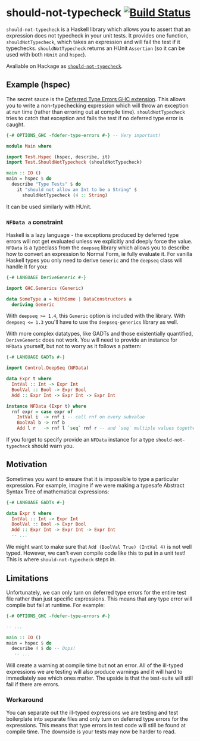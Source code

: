 # should-not-typecheck [![Build Status](https://travis-ci.org/CRogers/should-not-typecheck.svg?branch=master)](https://travis-ci.org/CRogers/should-not-typecheck)

`should-not-typecheck` is a Haskell library which allows you to assert that an expression does not typecheck in your unit tests. It provides one function, `shouldNotTypecheck`, which takes an expression and will fail the test if it typechecks. `shouldNotTypecheck` returns an HUnit `Assertion` (so it can be used with both `HUnit` and `hspec`).

Avaliable on Hackage as [`should-not-typecheck`](https://hackage.haskell.org/package/should-not-typecheck).

## Example (hspec)

The secret sauce is the [Deferred Type Errors GHC extension](https://downloads.haskell.org/~ghc/7.10.1/docs/html/users_guide/defer-type-errors.html). This allows you to write a non-typechecking expression which will throw an exception at run time (rather than erroring out at compile time). `shouldNotTypecheck` tries to catch that exception and fails the test if no deferred type error is caught.

```haskell
{-# OPTIONS_GHC -fdefer-type-errors #-} -- Very important!

module Main where

import Test.Hspec (hspec, describe, it)
import Test.ShouldNotTypecheck (shouldNotTypecheck)

main :: IO ()
main = hspec $ do
  describe "Type Tests" $ do
    it "should not allow an Int to be a String" $
      shouldNotTypecheck (4 :: String)
```

It can be used similarly with HUnit.

### `NFData a` constraint

Haskell is a lazy language - the exceptions produced by deferred type errors will not get evaluated unless we explicitly and deeply force the value. `NFData` is a typeclass from the `deepseq` library which allows you to describe how to convert an expression to Normal Form, ie fully evaluate it. For vanilla Haskell types you only need to derive `Generic` and the `deepseq` class will handle it for you:

```haskell
{-# LANGUAGE DeriveGeneric #-}

import GHC.Generics (Generic)

data SomeType a = WithSome | DataConstructors a
  deriving Generic
```

With `deepseq >= 1.4`, this `Generic` option is included with the library. With `deepseq <= 1.3` you'll have to use the `deepseq-generics` library as well.

With more complex datatypes, like GADTs and those existentially quantified, `DeriveGeneric` does not work. You will need to provide an instance for `NFData` yourself, but not to worry as it follows a pattern:

```haskell
{-# LANGUAGE GADTs #-}

import Control.DeepSeq (NFData)

data Expr t where
  IntVal :: Int -> Expr Int
  BoolVal :: Bool -> Expr Bool
  Add :: Expr Int -> Expr Int -> Expr Int

instance NFData (Expr t) where
  rnf expr = case expr of
    IntVal i  -> rnf i -- call rnf on every subvalue
    BoolVal b -> rnf b
    Add l r   -> rnf l `seq` rnf r -- and `seq` multiple values together
```

If you forget to specify provide an `NFData` instance for a type `should-not-typecheck` should warn you.

## Motivation

Sometimes you want to ensure that it is impossible to type a particular expression. For example, imagine if we were making a typesafe Abstract Syntax Tree of mathematical expressions:

```haskell
{-# LANGUAGE GADTs #-}

data Expr t where
  IntVal :: Int -> Expr Int
  BoolVal :: Bool -> Expr Bool
  Add :: Expr Int -> Expr Int -> Expr Int
  -- ...
```

We might want to make sure that `Add (BoolVal True) (IntVal 4)` is not well typed. However, we can't even compile code like this to put in a unit test! This is where `should-not-typecheck` steps in.

## Limitations

Unfortunately, we can only turn on deferred type errors for the entire test file rather than just specific expressions. This means that any type error will compile but fail at runtime. For example:

```haskell
{-# OPTIONS_GHC -fdefer-type-errors #-}

-- ...

main :: IO ()
main = hspec $ do
  decsribe 4 $ do -- Oops!
   -- ...
```

Will create a warning at compile time but not an error. All of the ill-typed expressions we are testing will also produce warnings and it will hard to immediately see which ones matter. The upside is that the test-suite will still fail if there are errors.

### Workaround

You can separate out the ill-typed expressions we are testing and test boilerplate into separate files and only turn on deferred type errors for the expressions. This means that type errors in test code will still be found at compile time. The downside is your tests may now be harder to read.
